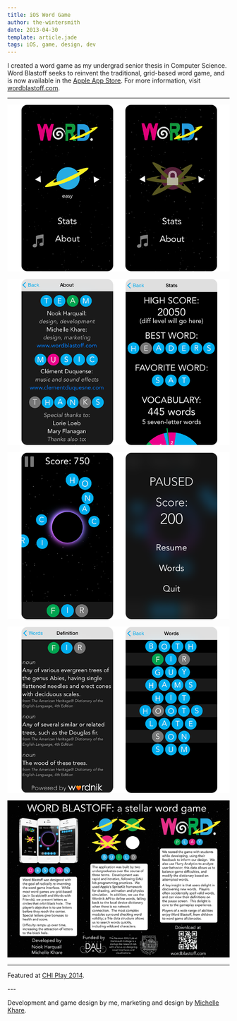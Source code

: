 ```yaml
---
title: iOS Word Game
author: the-wintersmith
date: 2013-04-30
template: article.jade
tags: iOS, game, design, dev
---
```


I created a word game as my undergrad senior thesis in Computer Science.  Word Blastoff seeks to reinvent the traditional, grid-based word game, and is now available in the [Apple App Store](https://itunes.apple.com/us/app/word-blastoff/id877403321?ls=1&mt=8).
For more information, visit [wordblastoff.com](http://www.wordblastoff.com).

---

<div class ="youtube" id = "I74wKAWd-zE"></div> 

![](word1.png)

![](word2.png)

![](word3.png)

![](word4.png)

[![](word_blastoff_poster.medium.jpg)](word_blastoff_poster.png)

---

Featured at [CHI Play 2014](https://dl.acm.org/citation.cfm?id=2662970&CFID=684187103&CFTOKEN=85631539).

<div class="pdfEmbed" id="chiplay-abstract"></div>
---

Development and game design by me, marketing and design by [Michelle Khare](http://michellekhare.wix.com/michellekhare).